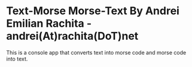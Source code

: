 # Text-Morse Morse-Text By Andrei Emilian Rachita - andrei(At)rachita(DoT)net

This is a console app that converts text into morse code and morse code into text.
